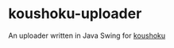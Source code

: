 # koushoku-uploader
 
An uploader written in Java Swing for [koushoku](https://github.com/rs1703/koushoku)
